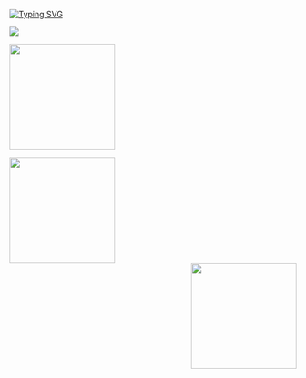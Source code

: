 [![Typing SVG](https://readme-typing-svg.demolab.com?font=Fira+Code&size=19&pause=1000&width=435&lines=Hello+World+%F0%9F%91%8B)](https://git.io/typing-svg)

<p align="left">  
  <img src="https://count.getloli.com/get/@ligdy7?theme=rule34">
</p>

<p align="left">
  <img height="185" src="https://cdn.jsdelivr.net/gh/ligdy7/ligdy7@main/assets/github-contribution-grid-snake.svg" />
</p>



<!-- 
https://raw.githubusercontent.com/ligdy7/ligdy7/main/assets/github-contribution-grid-snake.svg -->


<div align="left"><img height="185" src="https://github-readme-stats.vercel.app/api?username=ligdy7&show_icons=true" /></div>


<div align="right"><img height="185" src="https://github-readme-stats.vercel.app/api/top-langs/?username=ligdy7&layout=compact" /></div>


